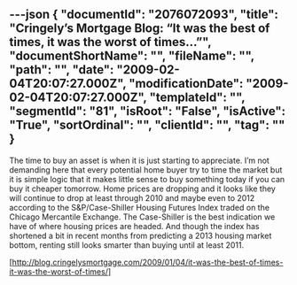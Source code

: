 ---json
{
  "documentId": "2076072093",
  "title": "Cringely’s Mortgage Blog: “It was the best of times, it was the worst of times…”",
  "documentShortName": "",
  "fileName": "",
  "path": "",
  "date": "2009-02-04T20:07:27.000Z",
  "modificationDate": "2009-02-04T20:07:27.000Z",
  "templateId": "",
  "segmentId": "81",
  "isRoot": "False",
  "isActive": "True",
  "sortOrdinal": "",
  "clientId": "",
  "tag": ""
}
---

The time to buy an asset is when it is just starting to appreciate. I’m not demanding here that every potential home buyer try to time the market but it is simple logic that it makes little sense to buy something today if you can buy it cheaper tomorrow. Home prices are dropping and it looks like they will continue to drop at least through 2010 and maybe even to 2012 according to the S&P/Case-Shiller Housing Futures Index traded on the Chicago Mercantile Exchange. The Case-Shiller is the best indication we have of where housing prices are headed. And though the index has shortened a bit in recent months from predicting a 2013 housing market bottom, renting still looks smarter than buying until at least 2011.

[http://blog.cringelysmortgage.com/2009/01/04/it-was-the-best-of-times-it-was-the-worst-of-times/]

